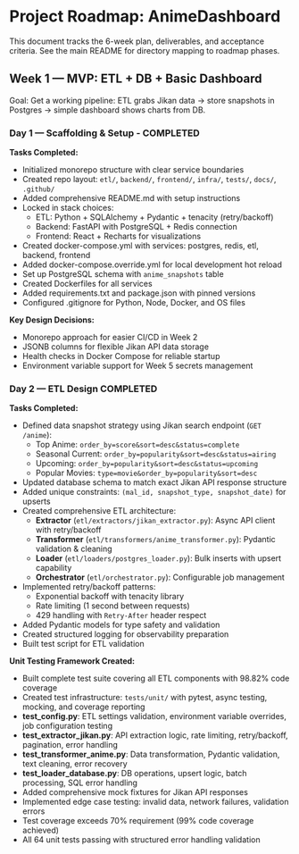 # Project Roadmap: AnimeDashboard

This document tracks the 6-week plan, deliverables, and acceptance criteria. See the main README for directory mapping to roadmap phases.

## Week 1 — MVP: ETL + DB + Basic Dashboard

Goal: Get a working pipeline: ETL grabs Jikan data → store snapshots in Postgres → simple dashboard shows charts from DB.

### Day 1 — Scaffolding & Setup - COMPLETED

**Tasks Completed:**
- Initialized monorepo structure with clear service boundaries
- Created repo layout: `etl/`, `backend/`, `frontend/`, `infra/`, `tests/`, `docs/`, `.github/`
- Added comprehensive README.md with setup instructions
- Locked in stack choices:
  - ETL: Python + SQLAlchemy + Pydantic + tenacity (retry/backoff)
  - Backend: FastAPI with PostgreSQL + Redis connection
  - Frontend: React + Recharts for visualizations
- Created docker-compose.yml with services: postgres, redis, etl, backend, frontend
- Added docker-compose.override.yml for local development hot reload
- Set up PostgreSQL schema with `anime_snapshots` table
- Created Dockerfiles for all services
- Added requirements.txt and package.json with pinned versions
- Configured .gitignore for Python, Node, Docker, and OS files

**Key Design Decisions:**
- Monorepo approach for easier CI/CD in Week 2
- JSONB columns for flexible Jikan API data storage
- Health checks in Docker Compose for reliable startup
- Environment variable support for Week 5 secrets management

### Day 2 — ETL Design COMPLETED

**Tasks Completed:**
- Defined data snapshot strategy using Jikan search endpoint (`GET /anime`):
  - Top Anime: `order_by=score&sort=desc&status=complete`
  - Seasonal Current: `order_by=popularity&sort=desc&status=airing` 
  - Upcoming: `order_by=popularity&sort=desc&status=upcoming`
  - Popular Movies: `type=movie&order_by=popularity&sort=desc`
- Updated database schema to match exact Jikan API response structure
- Added unique constraints: `(mal_id, snapshot_type, snapshot_date)` for upserts
- Created comprehensive ETL architecture:
  - **Extractor** (`etl/extractors/jikan_extractor.py`): Async API client with retry/backoff
  - **Transformer** (`etl/transformers/anime_transformer.py`): Pydantic validation & cleaning
  - **Loader** (`etl/loaders/postgres_loader.py`): Bulk inserts with upsert capability
  - **Orchestrator** (`etl/orchestrator.py`): Configurable job management
- Implemented retry/backoff patterns:
  - Exponential backoff with tenacity library
  - Rate limiting (1 second between requests)
  - 429 handling with `Retry-After` header respect
- Added Pydantic models for type safety and validation
- Created structured logging for observability preparation
- Built test script for ETL validation


**Unit Testing Framework Created:**
- Built complete test suite covering all ETL components with 98.82% code coverage
- Created test infrastructure: `tests/unit/` with pytest, async testing, mocking, and coverage reporting
- **test_config.py**: ETL settings validation, environment variable overrides, job configuration testing
- **test_extractor_jikan.py**: API extraction logic, rate limiting, retry/backoff, pagination, error handling
- **test_transformer_anime.py**: Data transformation, Pydantic validation, text cleaning, error recovery
- **test_loader_database.py**: DB operations, upsert logic, batch processing, SQL error handling
- Added comprehensive mock fixtures for Jikan API responses
- Implemented edge case testing: invalid data, network failures, validation errors
- Test coverage exceeds 70% requirement (99% code coverage achieved)
- All 64 unit tests passing with structured error handling validation